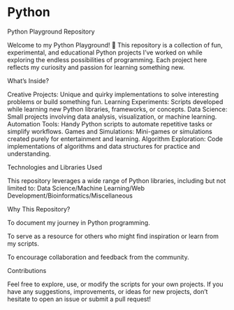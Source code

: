 # Python
Python Playground Repository

Welcome to my Python Playground! 🎉
This repository is a collection of fun, experimental, and educational Python projects I’ve worked on while exploring the endless possibilities of programming. Each project here reflects my curiosity and passion for learning something new.

What’s Inside?

Creative Projects: Unique and quirky implementations to solve interesting problems or build something fun.
Learning Experiments: Scripts developed while learning new Python libraries, frameworks, or concepts.
Data Science: Small projects involving data analysis, visualization, or machine learning.
Automation Tools: Handy Python scripts to automate repetitive tasks or simplify workflows.
Games and Simulations: Mini-games or simulations created purely for entertainment and learning.
Algorithm Exploration: Code implementations of algorithms and data structures for practice and understanding.

Technologies and Libraries Used

This repository leverages a wide range of Python libraries, including but not limited to:
Data Science/Machine Learning/Web Development/Bioinformatics/Miscellaneous

Why This Repository?

To document my journey in Python programming.

To serve as a resource for others who might find inspiration or learn from my scripts.

To encourage collaboration and feedback from the community.

Contributions

Feel free to explore, use, or modify the scripts for your own projects. If you have any suggestions, improvements, or ideas for new projects, don’t hesitate to open an issue or submit a pull request!
